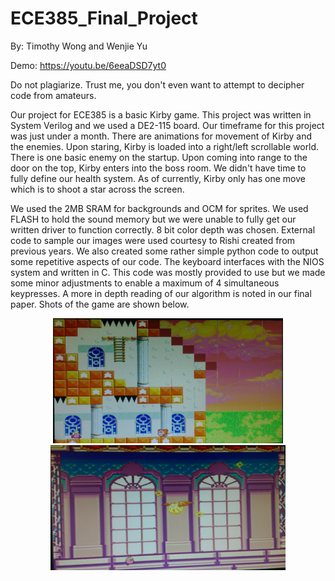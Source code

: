 # ECE385_Final_Project

By: Timothy Wong and Wenjie Yu

Demo: https://youtu.be/6eeaDSD7yt0

Do not plagiarize. Trust me, you don't even want to attempt to decipher code from amateurs. 

Our project for ECE385 is a basic Kirby game. This project was written in System Verilog and we used a DE2-115 board. Our timeframe for this project was just under a month. There are animations for movement of Kirby and the enemies. Upon staring, Kirby is loaded into a right/left scrollable world. There is one basic enemy on the startup. Upon coming into range to the door on the top, Kirby enters into the boss room. We didn't have time to fully define our health system. As of currently, Kirby only has one move which is to shoot a star across the screen. 

We used the 2MB SRAM for backgrounds and OCM for sprites. We used FLASH to hold the sound memory but we were unable to fully get our written driver to function correctly. 8 bit color depth was chosen. External code to sample our images were used courtesy to Rishi created from previous years. We also created some rather simple python code to output some repetitive aspects of our code. The keyboard interfaces with the NIOS system and written in C. This code was mostly provided to use but we made some minor adjustments to enable a maximum of 4 simultaneous keypresses. A more in depth reading of our algorithm is noted in our final paper. Shots of the game are shown below. 

<p align="center">
  <img src="ReadmeImages/map1.PNG" height="200"><img src="ReadmeImages/map2.PNG" height="200">
</p>

